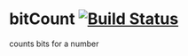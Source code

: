 bitCount [![Build Status](https://travis-ci.org/nathanfaucett/bit_count.svg?branch=master)](https://travis-ci.org/nathanfaucett/bit_count)
=======

counts bits for a number
